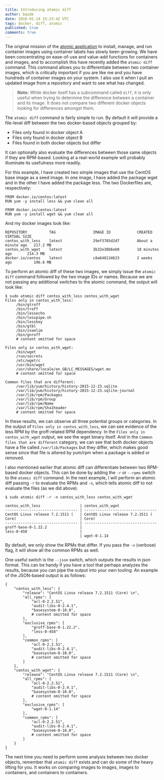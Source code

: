 ```yaml
---
title: Introducing atomic diff
author: baude
date: 2016-01-14 15:23:42 UTC
tags: docker, diff, atomic
published: true
comments: true
---
```


The original mission of the [atomic application](https://github.com/projectatomic/atomic) to install, manage, and run container images using container labels has slowly been growing.  We have been concentrating on ease-of-use and value-add functions for containers and images, and to accomplish this have recently added the `atomic diff` command.  This command allows you to differentiate between two container images, which is critically important if you are like me and you have hundreds of container images on your system. I also use it when I pull an updated image from a repository and want to see what has changed.

> **Note:** While docker itself has a subcommand called `diff`, it is only useful when trying to determine the difference between a container and its image.  It does not compare two different docker objects looking for differences amongst them.

The `atomic diff` command is fairly simple to run.  By default it will provide a file-level diff between the two docker-based objects grouped by:

* Files only found in docker object A
* Files only found in docker object B
* Files found in both docker objects but differ

It can optionally also evaluate the differences between those same objects if they are RPM-based.  Looking at a real-world example will probably illuminate its usefulness more readily.

For this example, I have created two simple images that use the CentOS base image as a seed image. In one image, I have added the package wget and in the other I have added the package less.  The two Dockerfiles are, respectively:

```
FROM docker.io/centos:latest
RUN yum -y install less && yum clean all
```

```
FROM docker.io/centos:latest
RUN yum -y install wget && yum clean all
```

And my docker images look like:

```
REPOSITORY          TAG                 IMAGE ID            CREATED              VIRTUAL SIZE
centos_with_less    latest              29ef3785d2d7        About a minute ago   217.2 MB
centos_with_wget    latest              3b32e38b6eb0        18 minutes ago       214.3 MB
docker.io/centos    latest              c8a648134623        2 weeks ago          196.6 MB
```
To perform an atomic diff of these two images, we simply issue the `atomic diff` command followed by the two image IDs or names.  Because we are not passing any additional switches to the atomic command, the output will look like:

```
$ sudo atomic diff centos_with_less centos_with_wget
Files only in centos_with_less:
     /bin/gtroff
     /bin/troff
     /bin/lessecho
     /bin/lesspipe.sh
     /bin/lesskey
     /bin/gtbl
     /bin/zsoelim
     /bin/gnroff
     # content omitted for space

Files only in centos_with_wget:
     /bin/wget
     /run/secrets
     /etc/wgetrc
     /usr/bin/wget
     /usr/share/locale/en_GB/LC_MESSAGES/wget.mo
     # content omitted for space

Common files that are different:
     /var/lib/yum/history/history-2015-12-23.sqlite
     /var/lib/yum/history/history-2015-12-23.sqlite-journal
     /var/lib/rpm/Packages
     /var/lib/rpm/Group
     /var/lib/rpm/Name
     /var/lib/rpm/Sha1header
     # content omitted for space
```

In these results, we can observe all three potential groups or categories.  In the output of `Files only in centos_with_less`, we can see evidence of the less RPM by the groff-related RPM dependency.  In the `Files only in centos_with_wget` output, we see the wget binary itself.  And in the `Common files that are different` category, we can see that both docker objects have a file called `/var/lib/Packages` but they differ, which makes good sense since that file is altered by yum/rpm when a package is added or removed.

I also mentioned earlier that atomic diff can differentiate between two RPM-based docker objects.  This can be done by adding the `-r` or `--rpms` switch to the `atomic diff` command.  In the next example, I will perform an atomic diff passing `-r` to evaluate the RPMs and `-n`, which tells atomic diff to not evaluate the files (as we did above).

```
$ sudo atomic diff -r -n centos_with_less centos_with_wget

centos_with_less                  | centos_with_wget
--------------------------------- | ---------------------------------
CentOS Linux release 7.2.1511 (   | CentOS Linux release 7.2.1511 (  
Core)                             | Core)
--------------------------------- | ---------------------------------
groff-base-0-1.22.2               |
less-0-458                        |
                                  | wget-0-1.14
```

By default, we only show the RPMs that differ.  If you pass the `-v` (verbose) flag, it will show all the common RPMs as well.

One useful switch is the `--json` switch, which outputs the results in json format.  This can be handy if you have a tool that perhaps analyzes the results, because you can pipe the output into your own tooling.  An example of the JSON-based output is as follows:

```
{
    "centos_with_less": {
        "release": "CentOS Linux release 7.2.1511 (Core) \n",
        "all_rpms": [
            "acl-0-2.2.51",
            "audit-libs-0-2.4.1",
            "basesystem-0-10.0",
            # content omitted for space
        ],
        "exclusive_rpms": [
            "groff-base-0-1.22.2",
            "less-0-458"
        ],
        "common_rpms": [
            "acl-0-2.2.51",
            "audit-libs-0-2.4.1",
            "basesystem-0-10.0",
            # content omitted for space
        ]
    },
    "centos_with_wget": {
        "release": "CentOS Linux release 7.2.1511 (Core) \n",
        "all_rpms": [
            "acl-0-2.2.51",
            "audit-libs-0-2.4.1",
            "basesystem-0-10.0",
            # content omitted for space
        ],
        "exclusive_rpms": [
            "wget-0-1.14"
        ],
        "common_rpms": [
            "acl-0-2.2.51",
            "audit-libs-0-2.4.1",
            "basesystem-0-10.0",
            # content omitted for space
        ]
    }
}
```

The next time you need to perform some analysis between two docker objects, remember that `atomic diff` exists and can do some of the heavy lifting for you.  It works on comparing images to images, images to containers, and containers to containers.
